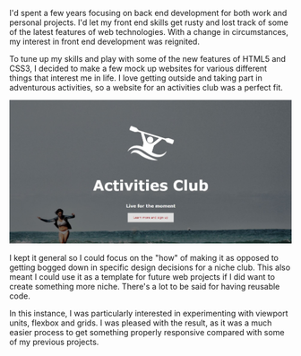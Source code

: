 I'd spent a few years focusing on back end development for both
work and personal projects. I'd let my front end skills get rusty
and lost track of some of the latest features of web technologies.
With a change in circumstances, my interest in front end development
was reignited.

To tune up my skills and play with some of the new features of HTML5
and CSS3, I decided to make a few mock up websites for various
different things that interest me in life. I love getting outside
and taking part in adventurous activities, so a website for an
activities club was a perfect fit.

![Activities Club](images/projects/activitiesclub.jpg "Activities Club Website")

I kept it general so I could focus on the "how" of making it as
opposed to getting bogged down in specific design decisions for a
niche club. This also meant I could use it as a template for future
web projects if I did want to create something more niche. There's
a lot to be said for having reusable code.

In this instance, I was particularly interested in experimenting
with viewport units, flexbox and grids. I was pleased with the
result, as it was a much easier process to get something properly
responsive compared with some of my previous projects.
